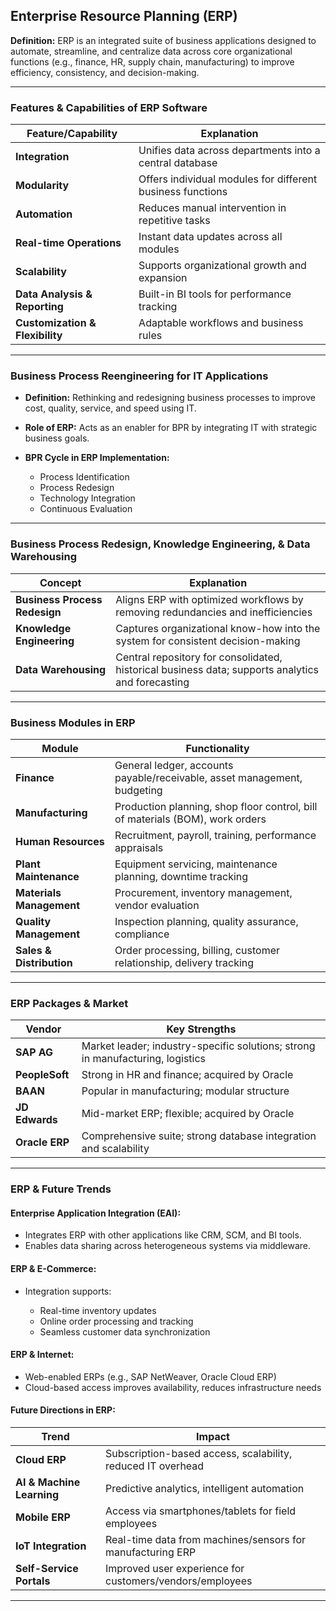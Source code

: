 ## **Enterprise Resource Planning (ERP)**

**Definition:**
ERP is an integrated suite of business applications designed to automate, streamline, and centralize data across core organizational functions (e.g., finance, HR, supply chain, manufacturing) to improve efficiency, consistency, and decision-making.

---

### **Features & Capabilities of ERP Software**

| **Feature/Capability**          | **Explanation**                                            |
| ------------------------------- | ---------------------------------------------------------- |
| **Integration**                 | Unifies data across departments into a central database    |
| **Modularity**                  | Offers individual modules for different business functions |
| **Automation**                  | Reduces manual intervention in repetitive tasks            |
| **Real-time Operations**        | Instant data updates across all modules                    |
| **Scalability**                 | Supports organizational growth and expansion               |
| **Data Analysis & Reporting**   | Built-in BI tools for performance tracking                 |
| **Customization & Flexibility** | Adaptable workflows and business rules                     |

---

### **Business Process Reengineering for IT Applications**

* **Definition:** Rethinking and redesigning business processes to improve cost, quality, service, and speed using IT.
* **Role of ERP:** Acts as an enabler for BPR by integrating IT with strategic business goals.
* **BPR Cycle in ERP Implementation:**

  * Process Identification
  * Process Redesign
  * Technology Integration
  * Continuous Evaluation

---

### **Business Process Redesign, Knowledge Engineering, & Data Warehousing**

| **Concept**                   | **Explanation**                                                                                   |
| ----------------------------- | ------------------------------------------------------------------------------------------------- |
| **Business Process Redesign** | Aligns ERP with optimized workflows by removing redundancies and inefficiencies                   |
| **Knowledge Engineering**     | Captures organizational know-how into the system for consistent decision-making                   |
| **Data Warehousing**          | Central repository for consolidated, historical business data; supports analytics and forecasting |

---

### **Business Modules in ERP**

| **Module**               | **Functionality**                                                             |
| ------------------------ | ----------------------------------------------------------------------------- |
| **Finance**              | General ledger, accounts payable/receivable, asset management, budgeting      |
| **Manufacturing**        | Production planning, shop floor control, bill of materials (BOM), work orders |
| **Human Resources**      | Recruitment, payroll, training, performance appraisals                        |
| **Plant Maintenance**    | Equipment servicing, maintenance planning, downtime tracking                  |
| **Materials Management** | Procurement, inventory management, vendor evaluation                          |
| **Quality Management**   | Inspection planning, quality assurance, compliance                            |
| **Sales & Distribution** | Order processing, billing, customer relationship, delivery tracking           |

---

### **ERP Packages & Market**

| **Vendor**     | **Key Strengths**                                                              |
| -------------- | ------------------------------------------------------------------------------ |
| **SAP AG**     | Market leader; industry-specific solutions; strong in manufacturing, logistics |
| **PeopleSoft** | Strong in HR and finance; acquired by Oracle                                   |
| **BAAN**       | Popular in manufacturing; modular structure                                    |
| **JD Edwards** | Mid-market ERP; flexible; acquired by Oracle                                   |
| **Oracle ERP** | Comprehensive suite; strong database integration and scalability               |

---

### **ERP & Future Trends**

#### **Enterprise Application Integration (EAI):**

* Integrates ERP with other applications like CRM, SCM, and BI tools.
* Enables data sharing across heterogeneous systems via middleware.

#### **ERP & E-Commerce:**

* Integration supports:

  * Real-time inventory updates
  * Online order processing and tracking
  * Seamless customer data synchronization

#### **ERP & Internet:**

* Web-enabled ERPs (e.g., SAP NetWeaver, Oracle Cloud ERP)
* Cloud-based access improves availability, reduces infrastructure needs

#### **Future Directions in ERP:**

| **Trend**                 | **Impact**                                                  |
| ------------------------- | ----------------------------------------------------------- |
| **Cloud ERP**             | Subscription-based access, scalability, reduced IT overhead |
| **AI & Machine Learning** | Predictive analytics, intelligent automation                |
| **Mobile ERP**            | Access via smartphones/tablets for field employees          |
| **IoT Integration**       | Real-time data from machines/sensors for manufacturing ERP  |
| **Self-Service Portals**  | Improved user experience for customers/vendors/employees    |

---
